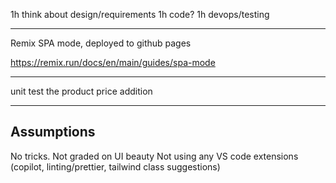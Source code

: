 1h think about design/requirements
1h code?
1h devops/testing

---

Remix SPA mode, deployed to github pages

https://remix.run/docs/en/main/guides/spa-mode

---

unit test the product price addition

---

## Assumptions

No tricks.
Not graded on UI beauty
Not using any VS code extensions (copilot, linting/prettier, tailwind class suggestions)
